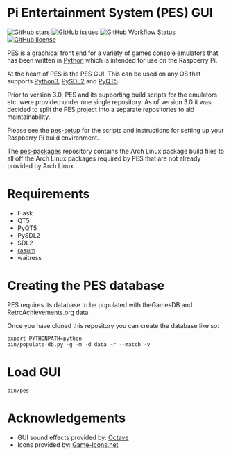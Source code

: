 # Pi Entertainment System (PES) GUI

[![GitHub stars](https://img.shields.io/github/stars/Pi-Entertainment-System/pes-gui)](https://github.com/Pi-Entertainment-System/pes-gui/stargazers) [![GitHub issues](https://img.shields.io/github/issues/Pi-Entertainment-System/pes-gui)](https://github.com/Pi-Entertainment-System/pes-gui/issues) ![GitHub Workflow Status](https://img.shields.io/github/actions/workflow/status/Pi-Entertainment-System/pes-gui/pylint.yml?label=PyLint) [![GitHub license](https://img.shields.io/github/license/Pi-Entertainment-System/pes-gui)](https://github.com/Pi-Entertainment-System/pes-gui/blob/main/LICENSE)

PES is a graphical front end for a variety of games console emulators that has been written in [Python](https://www.python.org>) which is intended for use on the Raspberry Pi.

At the heart of PES is the PES GUI. This can be used on any OS that supports [Python3](https://www.python.org>), [PySDL2](http://pysdl2.readthedocs.org/>) and [PyQT5](https://riverbankcomputing.com/software/pyqt).

Prior to version 3.0, PES and its supporting build scripts for the emulators etc. were provided under one single repository. As of version 3.0 it was decided to split the PES project into a separate repositories to aid maintainability.

Please see the [pes-setup](https://github.com/Pi-Entertainment-System/pes-setup) for the scripts and instructions for setting up your Raspberry Pi build environment.

The [pes-packages](https://github.com/Pi-Entertainment-System/pes-packages) repository contains the Arch Linux package build files to all off the Arch Linux packages required by PES that are not already provided by Arch Linux.

# Requirements

- Flask
- QT5
- PyQT5
- PySDL2
- SDL2
- [rasum](https://github.com/Pi-Entertainment-System/rasum)
- waitress

# Creating the PES database

PES requires its database to be populated with theGamesDB and RetroAchievements.org data.

Once you have cloned this repository you can create the database like so:

```
export PYTHONPATH=python
bin/populate-db.py -g -m -d data -r --match -v
```

# Load GUI

```
bin/pes
```

# Acknowledgements

* GUI sound effects provided by: [Octave](https://github.com/scopegate/octave)
* Icons provided by: [Game-Icons.net](https://game-icons.net)
